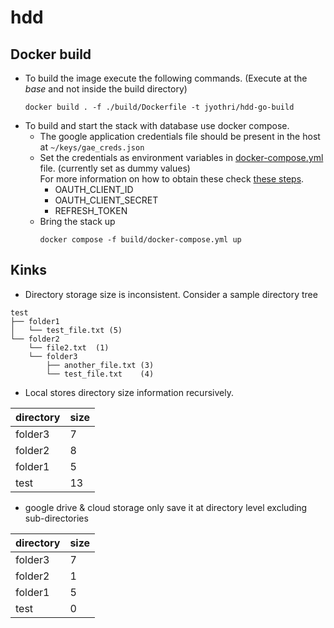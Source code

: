 # hdd

## Docker build
- To build the image execute the following commands. (Execute at the *base* and not inside the build directory)
  ```
  docker build . -f ./build/Dockerfile -t jyothri/hdd-go-build
  ```
- To build and start the stack with database use docker compose. 
  - The google application credentials file should be present
in the host at `~/keys/gae_creds.json`
  - Set the credentials as environment variables in [docker-compose.yml](build/docker-compose.yml) file. (currently set as dummy values) <br />
    For more information on how to obtain these check [these steps](debug.md#creds).
    - OAUTH_CLIENT_ID
    - OAUTH_CLIENT_SECRET
    - REFRESH_TOKEN
  - Bring the stack up
    ```
    docker compose -f build/docker-compose.yml up
    ```

## Kinks
- Directory storage size is inconsistent. Consider a sample directory tree
```
test
├── folder1
│   └── test_file.txt (5)
└── folder2
    └── file2.txt  (1)
    └── folder3
        ├── another_file.txt (3)
        └── test_file.txt    (4)
```
- Local stores directory size information recursively.

|directory | size|
|----------|------|
|folder3   | 7 |
|folder2   | 8|
|folder1   | 5|
|test      | 13|

- google drive & cloud storage only save it at directory level excluding sub-directories

|directory | size|
|----------|----|
|folder3   | 7 |
|folder2   | 1|
|folder1   | 5|
|test      | 0|
